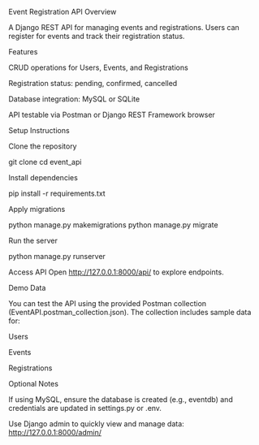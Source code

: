 Event Registration API
Overview

A Django REST API for managing events and registrations. Users can register for events and track their registration status.

Features

CRUD operations for Users, Events, and Registrations

Registration status: pending, confirmed, cancelled

Database integration: MySQL or SQLite

API testable via Postman or Django REST Framework browser

Setup Instructions

Clone the repository

git clone <your-github-repo-link>
cd event_api


Install dependencies

pip install -r requirements.txt


Apply migrations

python manage.py makemigrations
python manage.py migrate


Run the server

python manage.py runserver


Access API
Open http://127.0.0.1:8000/api/
 to explore endpoints.

Demo Data

You can test the API using the provided Postman collection (EventAPI.postman_collection.json). The collection includes sample data for:

Users

Events

Registrations

Optional Notes

If using MySQL, ensure the database is created (e.g., eventdb) and credentials are updated in settings.py or .env.

Use Django admin to quickly view and manage data: http://127.0.0.1:8000/admin/